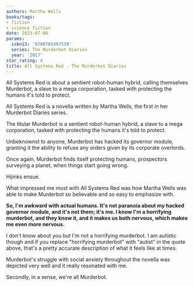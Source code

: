 ```yaml
---
authors: Martha Wells
books/tags:
- fiction
- science fiction
date: 2023-07-06
params:
  isbn13: '9780765397539'
  series: The Murderbot Diaries
  year: '2017'
star_rating: 4
title: All Systems Red - The Murderbot Diaries
---
```


All Systems Red is about a sentient robot-human hybrid, calling themselves
Murderbot, a slave to a mega corporation, tasked with protecting the humans it's
told to protect.

<!--more-->

All Systems Red is a novella written by Martha Wells, the first in her Murderbot
Diaries series.

The titular Murderbot is a sentient robot-human hybrid, a slave to a mega
corporation, tasked with protecting the humans it's told to protect.

Unbeknownst to anyone, Murderbot has hacked its governor module, granting it the
ability to refuse any orders given by its corporate overlords.

Once again, Murderbot finds itself protecting humans, prospectors surveying a
planet, when things start going wrong.

Hijinks ensue.

What impressed me most with All Systems Red was how Martha Wells was able to
make Murderbot so believable and so easy to emphasize with.

**So, I'm awkward with actual humans. It's not paranoia about my hacked governor
module, and it's not them; it's me. I know I'm a horrifying murderbot, and they
know it, and it makes us both nervous, which makes me even more nervous.**

I don't know about you but I'm not a horrifying murderbot. I am autistic though
and if you replace "horrifying murderbot" with "autist" in the quote above,
that's a pretty accurate description of what it feels like at times.

Murderbot's struggle with social anxiety throughout the novella was depicted
very well and it really resonated with me.

Secondly, in a sense, we're all Murderbot.